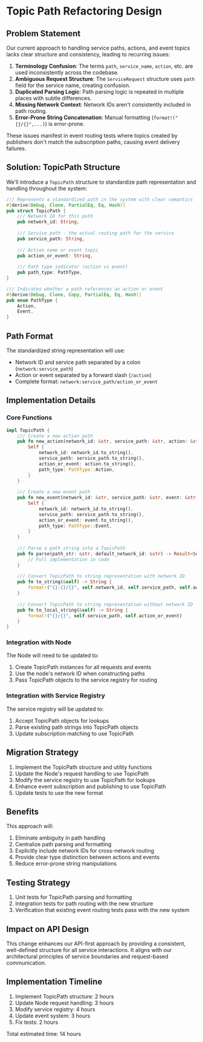 # Topic Path Refactoring Design

## Problem Statement

Our current approach to handling service paths, actions, and event topics lacks clear structure and consistency, leading to recurring issues:

1. **Terminology Confusion**: The terms `path`, `service_name`, `action`, etc. are used inconsistently across the codebase.
2. **Ambiguous Request Structure**: The `ServiceRequest` structure uses `path` field for the service name, creating confusion.
3. **Duplicated Parsing Logic**: Path parsing logic is repeated in multiple places with subtle differences.
4. **Missing Network Context**: Network IDs aren't consistently included in path routing.
5. **Error-Prone String Concatenation**: Manual formatting (`format!("{}/{}",...)`) is error-prone.

These issues manifest in event routing tests where topics created by publishers don't match the subscription paths, causing event delivery failures.

## Solution: TopicPath Structure

We'll introduce a `TopicPath` structure to standardize path representation and handling throughout the system:

```rust
/// Represents a standardized path in the system with clear semantics
#[derive(Debug, Clone, PartialEq, Eq, Hash)]
pub struct TopicPath {
    /// Network ID for this path
    pub network_id: String,
    
    /// Service path - the actual routing path for the service
    pub service_path: String,
    
    /// Action name or event topic
    pub action_or_event: String,
    
    /// Path type indicator (action vs event)
    pub path_type: PathType,
}

/// Indicates whether a path references an action or event
#[derive(Debug, Clone, Copy, PartialEq, Eq, Hash)]
pub enum PathType {
    Action,
    Event,
}
```

## Path Format

The standardized string representation will use:
- Network ID and service path separated by a colon (`network:service_path`)
- Action or event separated by a forward slash (`/action`)
- Complete format: `network:service_path/action_or_event`

## Implementation Details

### Core Functions

```rust
impl TopicPath {
    /// Create a new action path
    pub fn new_action(network_id: &str, service_path: &str, action: &str) -> Self {
        Self {
            network_id: network_id.to_string(),
            service_path: service_path.to_string(),
            action_or_event: action.to_string(),
            path_type: PathType::Action,
        }
    }
    
    /// Create a new event path
    pub fn new_event(network_id: &str, service_path: &str, event: &str) -> Self {
        Self {
            network_id: network_id.to_string(),
            service_path: service_path.to_string(),
            action_or_event: event.to_string(),
            path_type: PathType::Event,
        }
    }
    
    /// Parse a path string into a TopicPath
    pub fn parse(path_str: &str, default_network_id: &str) -> Result<Self> {
        // Full implementation in code
    }
    
    /// Convert TopicPath to string representation with network ID
    pub fn to_string(&self) -> String {
        format!("{}:{}/{}", self.network_id, self.service_path, self.action_or_event)
    }
    
    /// Convert TopicPath to string representation without network ID
    pub fn to_local_string(&self) -> String {
        format!("{}/{}", self.service_path, self.action_or_event)
    }
}
```

### Integration with Node

The Node will need to be updated to:
1. Create TopicPath instances for all requests and events
2. Use the node's network ID when constructing paths
3. Pass TopicPath objects to the service registry for routing

### Integration with Service Registry

The service registry will be updated to:
1. Accept TopicPath objects for lookups
2. Parse existing path strings into TopicPath objects
3. Update subscription matching to use TopicPath

## Migration Strategy

1. Implement the TopicPath structure and utility functions
2. Update the Node's request handling to use TopicPath
3. Modify the service registry to use TopicPath for lookups
4. Enhance event subscription and publishing to use TopicPath
5. Update tests to use the new format

## Benefits

This approach will:
1. Eliminate ambiguity in path handling
2. Centralize path parsing and formatting
3. Explicitly include network IDs for cross-network routing
4. Provide clear type distinction between actions and events
5. Reduce error-prone string manipulations

## Testing Strategy

1. Unit tests for TopicPath parsing and formatting
2. Integration tests for path routing with the new structure
3. Verification that existing event routing tests pass with the new system

## Impact on API Design

This change enhances our API-first approach by providing a consistent, well-defined structure for all service interactions. It aligns with our architectural principles of service boundaries and request-based communication.

## Implementation Timeline

1. Implement TopicPath structure: 2 hours
2. Update Node request handling: 3 hours
3. Modify service registry: 4 hours
4. Update event system: 3 hours
5. Fix tests: 2 hours

Total estimated time: 14 hours

